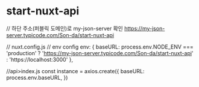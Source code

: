 # start-nuxt-api
// 하단 주소(퍼블릭 도메인)로 my-json-server 확인
https://my-json-server.typicode.com/Son-da/start-nuxt-api

// nuxt.config.js
// env config
env: {
baseURL: process.env.NODE_ENV === 'production' ?
'https://my-json-server.typicode.com/Son-da/start-nuxt-api' :
'https://localhost:3000'
},

//api>index.js
const instance = axios.create({
baseURL: process.env.baseURL,
})
